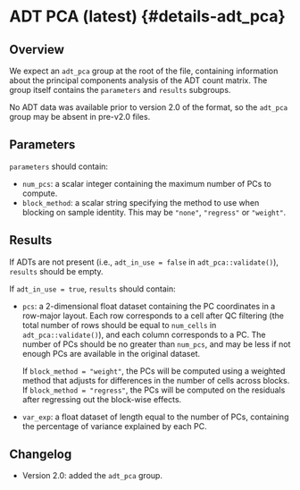 # ADT PCA (latest) {#details-adt_pca}

## Overview

We expect an `adt_pca` group at the root of the file, containing information about the principal components analysis of the ADT count matrix.
The group itself contains the `parameters` and `results` subgroups.

No ADT data was available prior to version 2.0 of the format, so the `adt_pca` group may be absent in pre-v2.0 files.

## Parameters

`parameters` should contain:

- `num_pcs`: a scalar integer containing the maximum number of PCs to compute.
- `block_method`: a scalar string specifying the method to use when blocking on sample identity.
  This may be `"none"`, `"regress"` or `"weight"`.

## Results

If ADTs are not present (i.e., `adt_in_use = false` in `adt_pca::validate()`), `results` should be empty.

If `adt_in_use = true`, `results` should contain:

- `pcs`: a 2-dimensional float dataset containing the PC coordinates in a row-major layout.
  Each row corresponds to a cell after QC filtering (the total number of rows should be equal to `num_cells` in `adt_pca::validate()`), and each column corresponds to a PC.
  The number of PCs should be no greater than `num_pcs`, and may be less if not enough PCs are available in the original dataset.

  If `block_method = "weight"`, the PCs will be computed using a weighted method that adjusts for differences in the number of cells across blocks.
  If `block_method = "regress"`, the PCs will be computed on the residuals after regressing out the block-wise effects.
- `var_exp`: a float dataset of length equal to the number of PCs, containing the percentage of variance explained by each PC.

## Changelog

- Version 2.0: added the `adt_pca` group.
